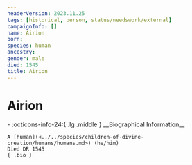 ```yaml
---
headerVersion: 2023.11.25
tags: [historical, person, status/needswork/external]
campaignInfo: []
name: Airion
born:
species: human
ancestry:
gender: male
died: 1545
title: Airion
---
```

# Airion
<div class="grid cards ext-narrow-margin ext-one-column" markdown>
- :octicons-info-24:{ .lg .middle } __Biographical Information__

    A [human](<../../species/children-of-divine-creation/humans/humans.md>) (he/him)  
    Died DR 1545  
    { .bio }

</div>


